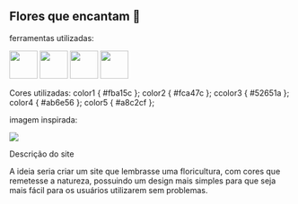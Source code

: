 ## Flores que encantam 🌼
ferramentas utilizadas:

<img src="https://cdn.jsdelivr.net/gh/devicons/devicon/icons/html5/html5-original-wordmark.svg" alt="" width="50px"> <img src="https://cdn.jsdelivr.net/gh/devicons/devicon/icons/css3/css3-original-wordmark.svg" alt="" width="50px"> 
            <img src="https://cdn.jsdelivr.net/gh/devicons/devicon/icons/inkscape/inkscape-original.svg" width="50px" > 
            <img src="https://cdn.jsdelivr.net/gh/devicons/devicon/icons/bootstrap/bootstrap-original.svg" width="50px">
          

Cores utilizadas:
color1 { #fba15c };
color2 { #fca47c };
ccolor3 { #52651a };
color4 { #ab6e56 };
color5 { #a8c2cf };
          
imagem inspirada:

<img src="https://img.freepik.com/fotos-gratis/arranjo-lindo-de-papel-de-parede-de-flores_23-2149057015.jpg?w=2000" >

Descrição do site

A ideia seria criar um site que lembrasse uma floricultura, com cores que remetesse a natureza, possuindo um design mais simples para que seja mais fácil para os usuários utilizarem sem problemas.
            
          

           
